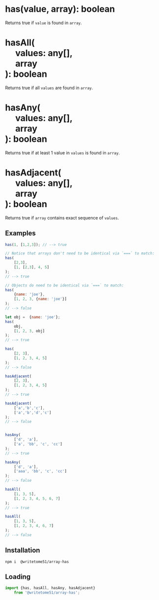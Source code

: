 # has(value, array): boolean

Returns true if `value` is found in `array`.

# hasAll(<br>&nbsp;&nbsp;&nbsp;&nbsp;&nbsp;values: any[],<br>&nbsp;&nbsp;&nbsp;&nbsp;&nbsp;array<br>): boolean

Returns true if all `values` are found in `array`.

# hasAny(<br>&nbsp;&nbsp;&nbsp;&nbsp;&nbsp;values: any[],<br>&nbsp;&nbsp;&nbsp;&nbsp;&nbsp;array<br>): boolean

Returns true if at least 1 value in `values` is found in `array`.

# hasAdjacent(<br>&nbsp;&nbsp;&nbsp;&nbsp;&nbsp;values: any[],<br>&nbsp;&nbsp;&nbsp;&nbsp;&nbsp;array<br>): boolean

Returns true if `array` contains exact sequence of `values`.


## Examples
```js
has(1, [1,2,3]); // --> true

// Notice that arrays don't need to be identical via `===` to match:
has(
    [2,3],
    [1, [2,3], 4, 5]
);
// --> true

// Objects do need to be identical via `===` to match:
has(
    {name: 'joe'},
    [1, 2, 3, {name: 'joe'}]
);
// --> false

let obj =  {name: 'joe'};
has(
    obj,
    [1, 2, 3, obj]
);
// --> true

has(
    [2, 3],
    [1, 2, 3, 4, 5]
);
// --> false

hasAdjacent(
    [2, 3],
    [1, 2, 3, 4, 5]
);
// --> true

hasAdjacent(
    ['a','b','c'],
    ['a','b','d','c']
);
// --> false


hasAny(
    ['d', 'a'], 
    ['a', 'bb', 'c', 'cc']
);
// --> true

hasAny(
    ['d', 'a'], 
    ['aaa', 'bb', 'c', 'cc']
);
// --> false

hasAll(
    [1, 3, 5],
    [1, 2, 3, 4, 5, 6, 7]
);
// --> true

hasAll(
    [1, 3, 5],
    [1, 2, 3, 4, 6, 7]
);
// --> false
```


## Installation
`npm i  @writetome51/array-has`


## Loading
```js
import {has, hasAll, hasAny, hasAdjacent} 
    from '@writetome51/array-has';
```
